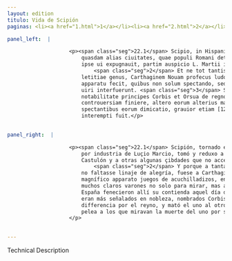 ```yaml
---
layout: edition
titulo: Vida de Scipión
paginas: <li><a href="1.html">1</a></li><li><a href="2.html">2</a></li><li><a href="3.html">3</a></li><li><a href="4.html">4</a></li><li><a href="5.html">5</a></li><li><a href="6.html">6</a></li><li><a href="7.html">7</a></li><li><a href="8.html">8</a></li><li><a href="9.html">9</a></li><li><a href="10.html">10</a></li><li><a href="11.html">11</a></li><li><a href="12.html">12</a></li><li><a href="13.html">13</a></li><li><a href="14.html">14</a></li><li><a href="15.html">15</a></li><li><a href="16.html">16</a></li><li><a href="17.html">17</a></li><li><a href="18.html">18</a></li><li><a href="19.html">19</a></li><li><a href="20.html">20</a></li><li><a href="21.html">21</a></li><li><a href="22.html">22</a></li><li><a href="23.html">23</a></li><li><a href="24.html">24</a></li><li><a href="25.html">25</a></li><li><a href="26.html">26</a></li><li><a href="27.html">27</a></li><li><a href="28.html">28</a></li><li><a href="29.html">29</a></li><li><a href="30.html">30</a></li><li><a href="31.html">31</a></li><li><a href="32.html">32</a></li><li><a href="33.html">33</a></li><li><a href="34.html">34</a></li><li><a href="35.html">35</a></li><li><a href="36.html">36</a></li><li><a href="37.html">37</a></li><li><a href="38.html">38</a></li><li><a href="39.html">39</a></li><li><a href="40.html">40</a></li><li><a href="41.html">41</a></li><li><a href="42.html">42</a></li><li><a href="43.html">43</a></li><li><a href="44.html">44</a></li><li><a href="45.html">45</a></li><li><a href="46.html">46</a></li><li><a href="47.html">47</a></li><li><a href="48.html">48</a></li><li><a href="49.html">49</a></li><li><a href="50.html">50</a></li><li><a href="51.html">51</a></li><li><a href="52.html">52</a></li><li><a href="53.html">53</a></li><li><a href="54.html">54</a></li><li><a href="55.html">55</a></li><li><a href="56.html">56</a></li><li><a href="57.html">57</a></li><li><a href="58.html">58</a></li><li><a href="59.html">59</a></li><li><a href="60.html">60</a></li><li><a href="61.html">61</a></li><li><a href="62.html">62</a></li><li><a href="63.html">63</a></li><li><a href="64.html">64</a></li><li><a href="65.html">65</a></li><li><a href="66.html">66</a></li><li><a href="67.html">67</a></li><li><a href="68.html">68</a></li><li><a href="69.html">69</a></li><li><a href="70.html">70</a></li><li><a href="71.html">71</a></li><li><a href="72.html">72</a></li><li><a href="73.html">73</a></li><li><a href="74.html">74</a></li>

panel_left:  |

                    <p><span class="seg">22.1</span> Scipio, in Hispaniam reuersus, Iliturgium et Castulonem et
                        quasdam alias ciuitates, quae populi Romani detrectabant imperium, partim
                        ipse ui expugnauit, partim auspicio L. Martii in ditionem redegit.
                            <span class="seg">2</span> Et ne tot tantisque rebus prospere gestis aliquod deesset
                        letitiae genus, Carthaginem Nouam profecus ludos gladiatorum magnifico
                        apparatu fecit, quibus non solum spectando, sed etiam pugnando multi clari
                        uiri interfuerunt. <span class="seg">3</span> Sed ex Hispanis duo praeter alios insignes
                        notabilitate principes Corbis et Orsua de regno inter se dissidentes eo die
                        controuersiam finiere, altero eorum alterius manu interempto. Grauis
                        spectantibus eorum dimicatio, grauior etiam [123r] quia patrueles erant mors
                        interempti fuit.</p>
                

panel_right:  |

                    <p><span class="seg">22.1</span> Scipión, tornado en España, en parte por fuerça y en parte
                        por industria de Luçio Marcio, tomó y reduxo a su mandado a Iliturgio y a
                        Castulón y a otras algunas çibdades que no acceptavan el imperio romano.
                            <span class="seg">2</span> Y porque a tantas y tan grandes cosas prósperamente fechas
                        no faltasse linaje de alegría, fuese a Carthagine la Nueva y fizo ende con
                        magnífico apparato juegos de acuchilladizos, en los quales intervenieron
                        muchos claros varones no solo para mirar, mas aun para lidiar. 3 Y de los de
                        España fenecieron allí su contienda aquel día dos príncipes sin otros, que
                        eran más señalados en nobleza, nombrados Corbis y Orsua, que tenían
                        differencia por el reyno, y mató el uno al otro con su mano. Fue grave su
                        pelea a los que miravan la muerte del uno por ser fijos de dos hermanos.
                    </p>
                

---
```


Technical Description 